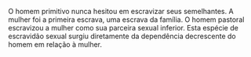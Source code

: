 ﻿O homem primitivo nunca hesitou em escravizar  seus semelhantes. A mulher foi a primeira escrava, uma escrava da família. O homem pastoral escravizou a mulher como sua parceira sexual inferior. Esta espécie de escravidão sexual surgiu diretamente da dependência decrescente do homem em relação à mulher.